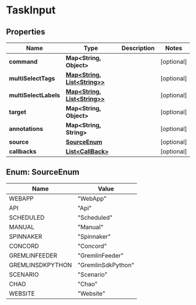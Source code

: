 
# TaskInput

## Properties
Name | Type | Description | Notes
------------ | ------------- | ------------- | -------------
**command** | **Map&lt;String, Object&gt;** |  |  [optional]
**multiSelectTags** | [**Map&lt;String, List&lt;String&gt;&gt;**](List.md) |  |  [optional]
**multiSelectLabels** | [**Map&lt;String, List&lt;String&gt;&gt;**](List.md) |  |  [optional]
**target** | **Map&lt;String, Object&gt;** |  |  [optional]
**annotations** | **Map&lt;String, String&gt;** |  |  [optional]
**source** | [**SourceEnum**](#SourceEnum) |  |  [optional]
**callbacks** | [**List&lt;CallBack&gt;**](CallBack.md) |  |  [optional]


<a name="SourceEnum"></a>
## Enum: SourceEnum
Name | Value
---- | -----
WEBAPP | &quot;WebApp&quot;
API | &quot;Api&quot;
SCHEDULED | &quot;Scheduled&quot;
MANUAL | &quot;Manual&quot;
SPINNAKER | &quot;Spinnaker&quot;
CONCORD | &quot;Concord&quot;
GREMLINFEEDER | &quot;GremlinFeeder&quot;
GREMLINSDKPYTHON | &quot;GremlinSdkPython&quot;
SCENARIO | &quot;Scenario&quot;
CHAO | &quot;Chao&quot;
WEBSITE | &quot;Website&quot;



